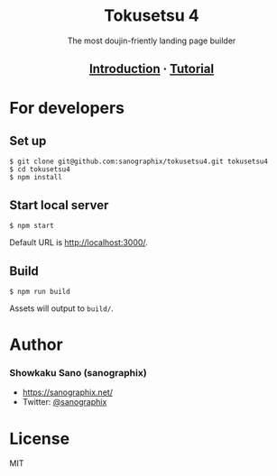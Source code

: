 <h1 align="center">
Tokusetsu 4
</h1>
<p align="center">The most doujin-friently landing page builder</p>
<h2 align="center">
  <a href="https://tokusetsu4.sanographix.net/">Introduction</a>
  <span> · </span>
  <a href="https://sanographix.gitbook.io/tokusetsu4">Tutorial</a>
</h2>

# For developers

## Set up

```
$ git clone git@github.com:sanographix/tokusetsu4.git tokusetsu4
$ cd tokusetsu4
$ npm install
```

## Start local server

```
$ npm start
```

Default URL is <http://localhost:3000/>.

## Build

```
$ npm run build
```

Assets will output to `build/`.

# Author

### Showkaku Sano (sanographix)

- <https://sanographix.net/>
- Twitter: [@sanographix](https://twitter.com/sanographix/)

# License

MIT
